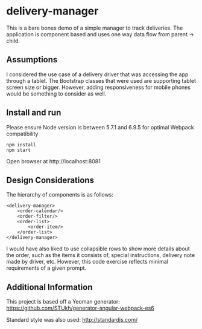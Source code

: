# delivery-manager
This is a bare bones demo of a simple manager to track deliveries. The application is component based and uses one way data flow from parent -> child. 

## Assumptions

I considered the use case of a delivery driver that was accessing the app through a tablet. The Bootstrap classes that were used are supporting tablet screen size or bigger. However, adding responsiveness for mobile phones would be something to consider as well.

## Install and run

Please ensure Node version is between 5.7.1 and 6.9.5 for optimal Webpack compatibility

    npm install
    npm start

Open browser at http://localhost:8081

## Design Considerations

The hierarchy of components is as follows:

    <delivery-manager>
        <order-calendar/>
        <order-filter/>
        <order-list>
            <order-item/>
        </order-list>
    </delivery-manager>

I would have also liked to use collapsible rows to show more details about the order, such as the items it consists of, special instructions, delivery note made by driver, etc. However, this code exercise reflects minimal requirements of a given prompt.

## Additional Information
This project is based off a Yeoman generator: https://github.com/STUkh/generator-angular-webpack-es6

Standard style was also used: http://standardjs.com/
